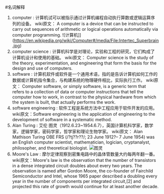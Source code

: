#名词解释
1. computer : 计算机试可以被指示通过计算机编程自动执行算数或逻辑运算序列的设备。 wiki原文： A computer is a device that can be instructed to carry out sequences of arithmetic or logical operations automatically via computer programming.                                                                                      ![计算机]](https://en.wikipedia.org/wiki/Computer#/media/File:Intertec_Superbrain.jpg)
2. computer science : 计算机科学是对理论，实验和工程的研究，它们构成了计算机设计和使用的基础。 wiki原文： Computer science is the study of the theory, experimentation, and engineering that form the basis for the design and use of computers.
3. software : 计算机软件或软件是一个通用术语，指的是告诉计算机如何工作的数据或计算机指令集合，与构建系统的物理硬件相比，实际执行工作。 wiki原文： Computer software, or simply software, is a generic term that refers to a collection of data or computer instructions that tell the computer how to work, in contrast to the physical hardware from which the system is built, that actually performs the work.
4. software engineering : 软件工程是系统方法中工程应用于软件开发的应用。wiki原文：Software engineering is the application of engineering to the development of software in a systematic method.
5. Alan Turing : 艾伦 图灵（1912.6.23~1954.6.7），英国计算机科学家，数学家，逻辑学家，密码学家，哲学家和理论生物学家。 wiki原文： Alan Mathison Turing OBE FRS (/?tj??r??/; 23 June 1912?– 7 June 1954) was an English computer scientist, mathematician, logician, cryptanalyst, philosopher, and theoretical biologist.         ![图灵](https://en.wikipedia.org/wiki/Alan_Turing#/media/File:Alan_Turing_Aged_16.jpg)
6. Moore's Law : 摩尔定律观察到密集电路中的晶体管数量大约每两年翻一番。 wiki原文：Moore's law is the observation that the number of transistors in a dense integrated circuit doubles about every two years. The observation is named after Gordon Moore, the co-founder of Fairchild Semiconductor and Intel, whose 1965 paper described a doubling every year in the number of components per integrated circuit,[2] and projected this rate of growth would continue for at least another decade.
